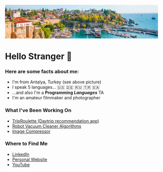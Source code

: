 ![Antalya](/images/antalya.jpeg)

# Hello Stranger 👋
### Here are some facts about me:
* I'm from Antalya, Turkey (see above picture)
* I speak 5 languages... :us: :de: :ru: 🇹🇷 🇸🇦
* ...and also I'm a **Programming _Languages_** TA
* I'm an amateur filmmaker and photographer

### What I've Been Working On
* [TripRoulette (Daytrip recommendation app)](https://github.com/dogacancolak/Trip-Roulette)
* [Robot Vacuum Cleaner Algorithms](https://github.com/dogacancolak/Robot-Vacuum-Cleaner)
* [Image Compressor](https://github.com/dogacancolak/Image-Compressor)

### Where to Find Me
* [LinkedIn](https://www.linkedin.com/in/dogacancolak/)
* [Personal Website](nan)
* [YouTube](https://www.youtube.com/user/esofmanitersgiyen07/featured?view_as=subscriber)
